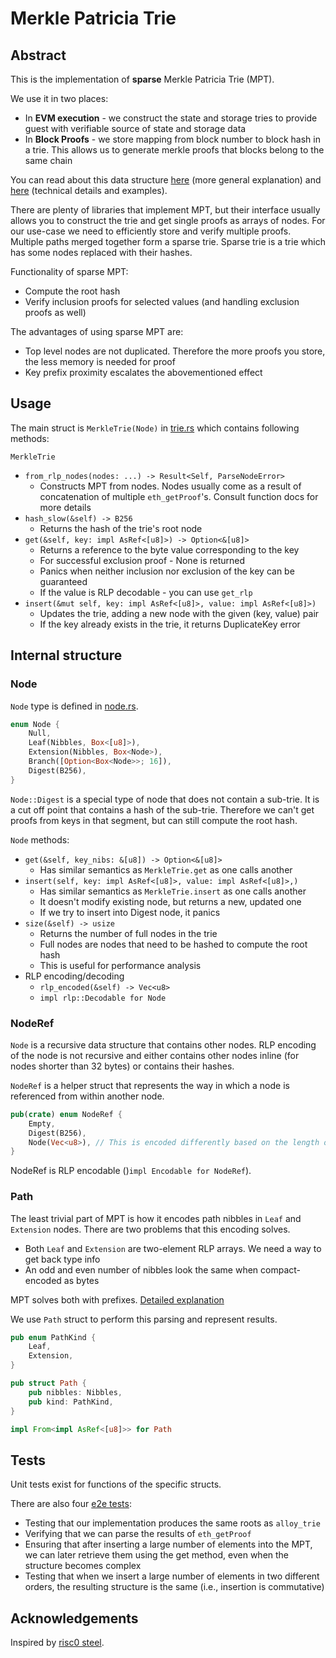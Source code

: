 # Merkle Patricia Trie

## Abstract

This is the implementation of **sparse** Merkle Patricia Trie (MPT).

We use it in two places:
* In **EVM execution** - we construct the state and storage tries to provide guest with verifiable source of state and storage data
* In **Block Proofs** - we store mapping from block number to block hash in a trie. This allows us to generate merkle proofs that blocks belong to the same chain

You can read about this data structure [here](https://docs.alchemy.com/docs/patricia-merkle-tries) (more general explanation) and [here](https://ethereum.org/pl/developers/docs/data-structures-and-encoding/patricia-merkle-trie/) (technical details and examples).

There are plenty of libraries that implement MPT, but their interface usually allows you to construct the trie and get single proofs as arrays of nodes. For our use-case we need to efficiently store and verify multiple proofs. Multiple paths merged together form a sparse trie. Sparse trie is a trie which has some nodes replaced with their hashes.

Functionality of sparse MPT:
* Compute the root hash
* Verify inclusion proofs for selected values (and handling exclusion proofs as well)

The advantages of using sparse MPT are:
* Top level nodes are not duplicated. Therefore the more proofs you store, the less memory is needed for proof
* Key prefix proximity escalates the abovementioned effect

## Usage

The main struct is `MerkleTrie(Node)` in [trie.rs](./src/trie.rs) which contains following methods:

`MerkleTrie`
* `from_rlp_nodes(nodes: ...) -> Result<Self, ParseNodeError>`
    * Constructs MPT from nodes. Nodes usually come as a result of concatenation of multiple `eth_getProof`'s. Consult function docs for more details
* `hash_slow(&self) -> B256`
    * Returns the hash of the trie's root node
* `get(&self, key: impl AsRef<[u8]>) -> Option<&[u8]>`
    * Returns a reference to the byte value corresponding to the key
    * For successful exclusion proof - None is returned
    * Panics when neither inclusion nor exclusion of the key can be guaranteed
    * If the value is RLP decodable - you can use `get_rlp`
* `insert(&mut self, key: impl AsRef<[u8]>, value: impl AsRef<[u8]>)`
    * Updates the trie, adding a new node with the given (key, value) pair
    * If the key already exists in the trie, it returns DuplicateKey error

## Internal structure

### Node
`Node` type is defined in [node.rs](./src/node.rs).
```rs
enum Node {
    Null,
    Leaf(Nibbles, Box<[u8]>),
    Extension(Nibbles, Box<Node>),
    Branch([Option<Box<Node>>; 16]),
    Digest(B256),
}
```

`Node::Digest` is a special type of node that does not contain a sub-trie. It is a cut off point that contains a hash of the sub-trie. Therefore we can't get proofs from keys in that segment, but can still compute the root hash.

`Node` methods:
* `get(&self, key_nibs: &[u8]) -> Option<&[u8]>`
    * Has similar semantics as `MerkleTrie.get` as one calls another
* `insert(self, key: impl AsRef<[u8]>, value: impl AsRef<[u8]>,)`
    * Has similar semantics as `MerkleTrie.insert` as one calls another
    * It doesn't modify existing node, but returns a new, updated one
    * If we try to insert into Digest node, it panics
* `size(&self) -> usize`
    * Returns the number of full nodes in the trie
    * Full nodes are nodes that need to be hashed to compute the root hash
    * This is useful for performance analysis
* RLP encoding/decoding
    * `rlp_encoded(&self) -> Vec<u8>`
    * `impl rlp::Decodable for Node`

### NodeRef

`Node` is a recursive data structure that contains other nodes. RLP encoding of the node is not recursive and either contains other nodes inline (for nodes shorter than 32 bytes) or contains their hashes.

`NodeRef` is a helper struct that represents the way in which a node is referenced from within another node.
```rs
pub(crate) enum NodeRef {
    Empty,
    Digest(B256),
    Node(Vec<u8>), // This is encoded differently based on the length of the encoded node
}
```

NodeRef is RLP encodable ()`impl Encodable for NodeRef`).

### Path

The least trivial part of MPT is how it encodes path nibbles in `Leaf` and `Extension` nodes. There are two problems that this encoding solves.
* Both `Leaf` and `Extension` are two-element RLP arrays. We need a way to get back type info
* An odd and even number of nibbles look the same when compact-encoded as bytes

MPT solves both with prefixes. [Detailed explanation](https://ethereum.org/pl/developers/docs/data-structures-and-encoding/patricia-merkle-trie/#specification)

We use `Path` struct to perform this parsing and represent results.

```rs
pub enum PathKind {
    Leaf,
    Extension,
}

pub struct Path {
    pub nibbles: Nibbles,
    pub kind: PathKind,
}

impl From<impl AsRef<[u8]>> for Path
```

## Tests

Unit tests exist for functions of the specific structs.

There are also four [e2e tests](../tests/):
* Testing that our implementation produces the same roots as `alloy_trie`
* Verifying that we can parse the results of `eth_getProof`
* Ensuring that after inserting a large number of elements into the MPT, we can later retrieve them using the get method, even when the structure becomes complex
* Testing that when we insert a large number of elements in two different orders, the resulting structure is the same (i.e., insertion is commutative)

## Acknowledgements

Inspired by [risc0 steel](https://github.com/risc0/risc0-ethereum/blob/main/steel/src/mpt.rs).